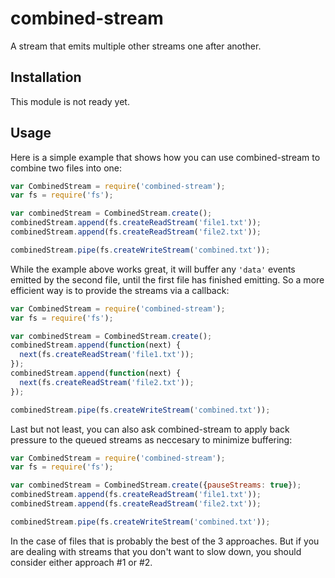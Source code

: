# combined-stream

A stream that emits multiple other streams one after another.

## Installation

This module is not ready yet.

## Usage

Here is a simple example that shows how you can use combined-stream to combine
two files into one:

``` javascript
var CombinedStream = require('combined-stream');
var fs = require('fs');

var combinedStream = CombinedStream.create();
combinedStream.append(fs.createReadStream('file1.txt'));
combinedStream.append(fs.createReadStream('file2.txt'));

combinedStream.pipe(fs.createWriteStream('combined.txt'));
```

While the example above works great, it will buffer any `'data'` events emitted
by the second file, until the first file has finished emitting. So a more
efficient way is to provide the streams via a callback:

``` javascript
var CombinedStream = require('combined-stream');
var fs = require('fs');

var combinedStream = CombinedStream.create();
combinedStream.append(function(next) {
  next(fs.createReadStream('file1.txt'));
});
combinedStream.append(function(next) {
  next(fs.createReadStream('file2.txt'));
});

combinedStream.pipe(fs.createWriteStream('combined.txt'));
```

Last but not least, you can also ask combined-stream to apply back pressure
to the queued streams as neccesary to minimize buffering:

``` javascript
var CombinedStream = require('combined-stream');
var fs = require('fs');

var combinedStream = CombinedStream.create({pauseStreams: true});
combinedStream.append(fs.createReadStream('file1.txt'));
combinedStream.append(fs.createReadStream('file2.txt'));

combinedStream.pipe(fs.createWriteStream('combined.txt'));
```

In the case of files that is probably the best of the 3 approaches. But if you
are dealing with streams that you don't want to slow down, you should consider
either approach #1 or #2.
